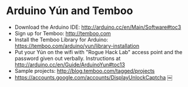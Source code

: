 Arduino Yún and Temboo
======================

- Download the Arduino IDE: http://arduino.cc/en/Main/Software#toc3
- Sign up for Temboo: http://temboo.com
- Install the Temboo Library for Arduino: https://temboo.com/arduino/yun/library-installation
- Put your Yún on the wifi with "Rogue Hack Lab" access point and the password given out verbally.  Instructions at  http://arduino.cc/en/Guide/ArduinoYun#toc13
- Sample projects: http://blog.temboo.com/tagged/projects
- https://accounts.google.com/accounts/DisplayUnlockCaptcha
￼

